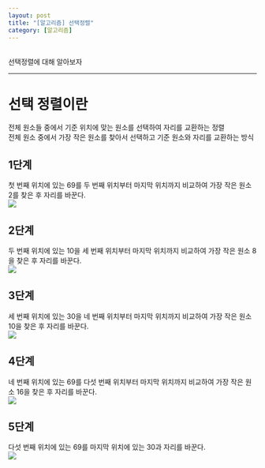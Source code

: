 ```yaml
---
layout: post
title: "[알고리즘] 선택정렬"
category: [알고리즘]
---
```

<br>
선택정렬에 대해 알아보자
<!-- more -->
<hr>

# 선택 정렬이란
전체 원소들 중에서 기준 위치에 맞는 원소를 선택하여 자리를 교환하는 정렬  
전체 원소 중에서 가장 작은 원소를 찾아서 선택하고 기준 원소와 자리를 교환하는 방식

## 1단계
첫 번째 위치에 있는 69를 두 번째 위치부터 마지막 위치까지 비교하여 가장 작은 원소 2를 찾은 후 자리를 바꾼다.  
<img src="https://sanggil1107.github.io//public/img/알고리즘/선택정렬0.png" style="display: block;margin: 0 auto;">

## 2단계
두 번째 위치에 있는 10을 세 번째 위치부터 마지막 위치까지 비교하여 가장 작은 원소 8을 찾은 후 자리를 바꾼다.
<img src="https://sanggil1107.github.io//public/img/알고리즘/선택정렬1.png" style="display: block;margin: 0 auto;">

## 3단계
세 번째 위치에 있는 30을 네 번째 위치부터 마지막 위치까지 비교하여 가장 작은 원소 10을 찾은 후 자리를 바꾼다.
<img src="https://sanggil1107.github.io//public/img/알고리즘/선택정렬2.png" style="display: block;margin: 0 auto;">

## 4단계
네 번째 위치에 있는 69를 다섯 번째 위치부터 마지막 위치까지 비교하여 가장 작은 원소 16을 찾은 후 자리를 바꾼다.
<img src="https://sanggil1107.github.io//public/img/알고리즘/선택정렬3.png" style="display: block;margin: 0 auto;">


## 5단계
다섯 번째 위치에 있는 69를 마지막 위치에 있는 30과 자리를 바꾼다.
<img src="https://sanggil1107.github.io//public/img/알고리즘/선택정렬4.png" style="display: block;margin: 0 auto;">